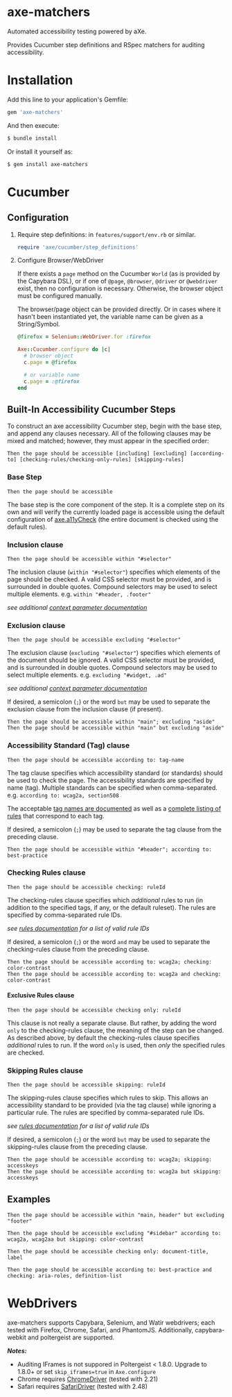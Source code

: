 # axe-matchers

Automated accessibility testing powered by aXe.

Provides Cucumber step definitions and RSpec matchers for auditing accessibility.

# Installation

Add this line to your application's Gemfile:

``` ruby
gem 'axe-matchers'
```

And then execute:

``` sh
$ bundle install
```

Or install it yourself as:

``` sh
$ gem install axe-matchers
```

# Cucumber

## Configuration

1. Require step definitions: in `features/support/env.rb` or similar.

    ``` ruby
    require 'axe/cucumber/step_definitions'
    ```

2. Configure Browser/WebDriver

    If there exists a `page` method on the Cucumber `World` (as is provided by the Capybara DSL), or if one of `@page`, `@browser`, `@driver` or `@webdriver` exist, then no configuration is necessary.  Otherwise, the browser object must be configured manually.

    The browser/page object can be provided directly. Or in cases where it hasn't been instantiated yet, the variable name can be given as a String/Symbol.

    ``` ruby
    @firefox = Selenium::WebDriver.for :firefox

    Axe::Cucumber.configure do |c|
      # browser object
      c.page = @firefox

      # or variable name
      c.page = :@firefox
    end
    ```

## Built-In Accessibility Cucumber Steps

To construct an axe accessibility Cucumber step, begin with the base step, and append any clauses necessary. All of the following clauses may be mixed and matched; however, they must appear in the specified order:

`Then the page should be accessible [including] [excluding] [according-to] [checking-rules/checking-only-rules] [skipping-rules]`

### Base Step

``` gherkin
Then the page should be accessible
```

The base step is the core component of the step. It is a complete step on its own and will verify the currently loaded page is accessible using the default configuration of [axe.a11yCheck][a11ycheck] (the entire document is checked using the default rules).

### Inclusion clause

``` gherkin
Then the page should be accessible within "#selector"
```

The inclusion clause (`within "#selector"`) specifies which elements of the page should be checked. A valid CSS selector must be provided, and is surrounded in double quotes. Compound selectors may be used to select multiple elements. e.g. `within "#header, .footer"`

*see additional [context parameter documentation][context-param]*

### Exclusion clause

``` gherkin
Then the page should be accessible excluding "#selector"
```

The exclusion clause (`excluding "#selector"`) specifies which elements of the document should be ignored. A valid CSS selector must be provided, and is surrounded in double quotes. Compound selectors may be used to select multiple elements. e.g. `excluding "#widget, .ad"`

*see additional [context parameter documentation][context-param]*

If desired, a semicolon (`;`) or the word `but` may be used to separate the exclusion clause from the inclusion clause (if present).

``` gherkin
Then the page should be accessible within "main"; excluding "aside"
Then the page should be accessible within "main" but excluding "aside"
```

### Accessibility Standard (Tag) clause

``` gherkin
Then the page should be accessible according to: tag-name
```

The tag clause specifies which accessibility standard (or standards) should be used to check the page. The accessibility standards are specified by name (tag). Multiple standards can be specified when comma-separated. e.g. `according to: wcag2a, section508`

The acceptable [tag names are documented][options-param] as well as a [complete listing of rules][rules] that correspond to each tag.

If desired, a semicolon (`;`) may be used to separate the tag clause from the preceding clause.

``` gherkin
Then the page should be accessible within "#header"; according to: best-practice
```

### Checking Rules clause

``` gherkin
Then the page should be accessible checking: ruleId
```

The checking-rules clause specifies which *additional* rules to run (in addition to the specified tags, if any, or the default ruleset). The rules are specified by comma-separated rule IDs.

*see [rules documentation][rules] for a list of valid rule IDs*

If desired, a semicolon (`;`) or the word `and` may be used to separate the checking-rules clause from the preceding clause.

``` gherkin
Then the page should be accessible according to: wcag2a; checking: color-contrast
Then the page should be accessible according to: wcag2a and checking: color-contrast
```

#### Exclusive Rules clause

``` gherkin
Then the page should be accessible checking only: ruleId
```

This clause is not really a separate clause. But rather, by adding the word `only` to the checking-rules clause, the meaning of the step can be changed. As described above, by default the checking-rules clause specifies *additional* rules to run. If the word `only` is used, then *only* the specified rules are checked.

### Skipping Rules clause

``` gherkin
Then the page should be accessible skipping: ruleId
```

The skipping-rules clause specifies which rules to skip. This allows an accessibility standard to be provided (via the tag clause) while ignoring a particular rule. The rules are specified by comma-separated rule IDs.

*see [rules documentation][rules] for a list of valid rule IDs*

If desired, a semicolon (`;`) or the word `but` may be used to separate the skipping-rules clause from the preceding clause.

``` gherkin
Then the page should be accessible according to: wcag2a; skipping: accesskeys
Then the page should be accessible according to: wcag2a but skipping: accesskeys
```

## Examples

``` gherkin
Then the page should be accessible within "main, header" but excluding "footer"

Then the page should be accessible excluding "#sidebar" according to: wcag2a, wcag2aa but skipping: color-contrast

Then the page should be accessible checking only: document-title, label

Then the page should be accessible according to: best-practice and checking: aria-roles, definition-list
```

# WebDrivers

axe-matchers supports Capybara, Selenium, and Watir webdrivers; each tested with Firefox, Chrome, Safari, and PhantomJS. Additionally, capybara-webkit and poltergeist are supported.

*__Notes:__*

- Auditing IFrames is not suppored in Poltergeist < 1.8.0. Upgrade to 1.8.0+ or set `skip_iframes=true` in `Axe.configure`
- Chrome requires [ChromeDriver](https://sites.google.com/a/chromium.org/chromedriver/) (tested with 2.21)
- Safari requires [SafariDriver](https://code.google.com/p/selenium/wiki/SafariDriver) (tested with 2.48)



[inclusion-clause]: #inclusion-clause
[exclusion-clause]: #exclusion-clause
[tag-clause]: #accessibility-standard-tag-clause
[rules-clause]: #checking-rules-clause
[exclusive-rules-clause]: #exclusive-rules-clause
[skipping-rules-clause]: #skipping-rules-clause

[a11ycheck]: https://github.com/dequelabs/axe-core/blob/master/doc/API.md#api-name-axea11ycheck
[context-param]: https://github.com/dequelabs/axe-core/blob/master/doc/API.md#a-context-parameter
[options-param]: https://github.com/dequelabs/axe-core/blob/master/doc/API.md#b-options-parameter
[rules]: https://github.com/dequelabs/axe-core/blob/master/doc/rule-descriptions.md

